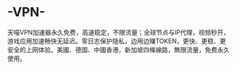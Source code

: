 # -VPN-
 天喵VPN加速器永久免费，高速稳定，不限流量；全球节点与IP代理，视频秒开，游戏应用加速畅快无延迟。零日志保护隐私，边用边赚TOKEN，更快、更稳、更安全的上网体验。美國、德国、中國香港，新加坡四條線路，無限流量，免费永久使用。

